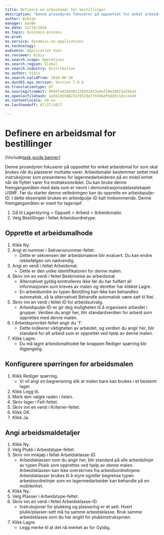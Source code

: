 ```yaml
--- 
title: Definere en arbeidsmal for bestillinger
description: "Denne prosedyren fokuserer på oppsettet for enkel arbeidsmal for som skal brukes når du plasserer mottatte varer."
author: BibiSp
manager: AnnBe
ms.date: 11/14/2016
ms.topic: business-process
ms.prod: 
ms.service: dynamics-ax-applications
ms.technology: 
audience: Application User
ms.reviewer: bibis
ms.search.scope: Operations
ms.search.region: Global
ms.search.industry: Distribution
ms.author: bibis
ms.search.validFrom: 2016-06-30
ms.dyn365.ops.version: Version 7.0.0
ms.translationtype: HT
ms.sourcegitcommit: 9b947a02be981155053e33a4ef20e19bf2a194a5
ms.openlocfilehash: aa561d558827e78529ef797b6df6dd3c1dcce34d
ms.contentlocale: nb-no
ms.lasthandoff: 07/27/2017

---
```

# <a name="set-up-a-work-template-for-purchase-orders"></a>Definere en arbeidsmal for bestillinger

[!include[task guide banner](../../includes/task-guide-banner.md)]

Denne prosedyren fokuserer på oppsettet for enkel arbeidsmal for som skal brukes når du plasserer mottatte varer. Arbeidsmaler bestemmer settet med instruksjoner som presenteres for lagermedarbeideren på en mobil enhet når de flytter varer fra mottaksområdet. Du kan bruke denne fremgangsmåten med data som er nevnt i demonstrasjonsdataselskapet USMF. Før du starter denne veiledningen kan du opprette en arbeidspulje-ID. I dette eksemplet brukes en arbeidpulje-ID kalt Innkommende. Denne fremgangsmåten er ment for lagersjef.

1. Gå til Lagerstyring > Oppsett > Arbeid > Arbeidsmaler.
2. Velg Bestillinger i feltet Arbeidsordretype.

## <a name="create-a-work-template-header"></a>Opprette et arbeidsmalhode
1. Klikk Ny.
2. Angi et nummer i Sekvensnummer-feltet.
    * Dette er sekvensen der arbeidsmalene blir evaluert. Du kan endre rekkefølgen om nødvendig.  
3. Angi en verdi i feltet Arbeidsmal.
    * Dette er den unike identifikatoren for denne malen.  
4. Skriv inn en verdi i feltet Beskrivelse av arbeidsmal.
    * Alternativet gyldig kontrolleres ikke før du har fullført all informasjonen som kreves av malen og deretter har klikket Lagre.  
    * En arbeidsordre av typen Bestilling kan ikke kan behandles automatisk, så la alternativet Behandle automatisk være satt til Nei.  
5. Skriv inn en verdi i feltet ID for arbeidsutvalg.
    * Arbeidspulje-ID-er gir deg muligheten til å organisere arbeidet i grupper. Verdien du angir her, blir standardverdien for arbeid som opprettes med denne malen.  
6. I Arbeidsprioritet-feltet angir du '1'.
    * Dette indikerer viktigheten av arbeidet, og verdien du angir her, blir standard for alt arbeid som er opprettet ved hjelp av denne malen.  
7. Klikk Lagre.
    * Du må lagre arbeidsmalhodet før knappen Rediger spørring blir tilgjengelig.  

## <a name="set-up-the-query-for-the-work-template"></a>Konfigurere spørringen for arbeidsmalen
1. Klikk Rediger spørring.
    * Vi vil angi en begrensning slik at malen bare kan brukes i et bestemt lager.  
2. Klikk Legg til.
3. Merk den valgte raden i listen.
4. Skriv lager i Felt-feltet.
5. Skriv inn en verdi i Kriterier-feltet.
6. Klikk OK.
7. Klikk Ja.

## <a name="set-work-template-details"></a>Angi arbeidsmaldetaljer
1. Klikk Ny.
2. Velg Plukk i Arbeidstype-feltet.
3. Skriv inn innkjøp i feltet Arbeidsklasse-ID.
    * Arbeidsklassen som du angir her, blir standard på alle arbeidslinjer av typen Plukk som opprettes ved hjelp av denne malen. Arbeidsklassen kan ikke overskrives fra arbeidsordrelinjene. Arbeidsklasser brukes til å styre og/eller begrense typen arbeidsordrelinjer som en lagermedarbeider kan behandle på en mobilenhet.  
4. Klikk Ny.
5. Velg Plasser i Arbeidstype-feltet.
6. Skriv inn en verdi i feltet Arbeidsklasse-ID.
    * Instruksjoner for plukking og plassering er et sett. Hvert plukk/plasser-sett må ha samme arbeidsklasse. Bruk samme arbeidsklasse som du har angitt for plukkinstruksjonen.  
7. Klikk Lagre.
    * Legg merke til at det nå merket av for Gyldig.  


